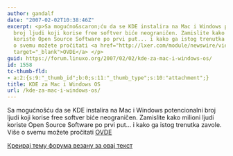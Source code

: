 ```yaml
---
author: gandalf
date: "2007-02-02T10:38:46Z"
excerpt: <p>Sa mogućno&scaron;ću da se KDE instalira na Mac i Windows potencionalni
  broj ljudi koji korise free softver biće neograničen. Zamislite kako milioni ljudi
  koriste Open Source Software po prvi put... i kako ga istog trenutka zavole. Vi&scaron;e
  o svemu možete pročitati <a href="http://lxer.com/module/newswire/view/79007/index.html"
  target="_blank">OVDE</a> </p>
guid: https://forum.linuxo.org/2007/02/02/kde-za-mac-i-windows-os/
id: 1558
tc-thumb-fld:
- a:2:{s:9:"_thumb_id";b:0;s:11:"_thumb_type";s:10:"attachment";}
title: KDE za Mac i Windows OS
url: /kde-za-mac-i-windows-os/
---
```

Sa mogućno&scaron;ću da se KDE instalira na Mac i Windows potencionalni broj ljudi koji korise free softver biće neograničen. Zamislite kako milioni ljudi koriste Open Source Software po prvi put&#8230; i kako ga istog trenutka zavole. Vi&scaron;e o svemu možete pročitati <a href="http://lxer.com/module/newswire/view/79007/index.html" target="_blank">OVDE</a> 

<!--break-->

[Креирај тему форума везану за овај текст](https://linuxo.org/nova-tema-na-forumu/?se_pid=1558)